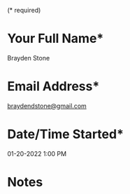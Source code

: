 (\* required)

# Your Full Name\*

Brayden Stone

# Email Address\*

braydendstone@gmail.com

# Date/Time Started\*

01-20-2022 1:00 PM

# Notes
